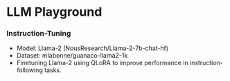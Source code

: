# LLM Playground

### Instruction-Tuning
- Model: Llama-2 (NousResearch/Llama-2-7b-chat-hf)
- Dataset: mlabonne/guanaco-llama2-1k
- Finetuning Llama-2 using QLoRA to improve performance in instruction-following tasks.